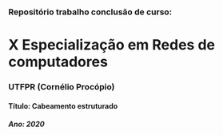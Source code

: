 <h3> Repositório trabalho conclusão de curso: </h3>
<h1> X Especialização em Redes de computadores </h1> 
<h3> UTFPR (Cornélio Procópio)</h3>

<h4>Título: Cabeamento estruturado <h4>
  <h5>Ano: 2020 </h5>  
  
